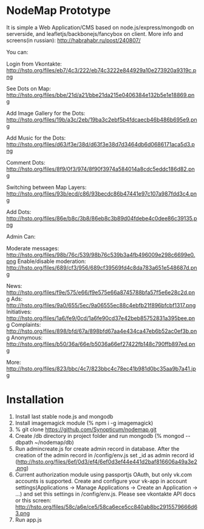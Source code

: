 NodeMap Prototype
=======

It is simple a Web Application/CMS based on node.js/express/mongodb on serverside, and leafletjs/backbonejs/fancybox on client. More info and screens(in russian): http://habrahabr.ru/post/240807/

You can:

Login from Vkontakte: http://hsto.org/files/eb7/4c3/222/eb74c3222e844929a10e273920a9319c.png

See Dots on Map: http://hsto.org/files/bbe/21d/a21/bbe21da215e0406384e132b5e1e18869.png

Add Image Gallery for the Dots: http://hsto.org/files/19b/a3c/2eb/19ba3c2ebf5b4fdcaecb46b486b695e9.png

Add Music for the Dots: http://hsto.org/files/d63/f3e/38d/d63f3e38d7d3464db6d0686171aca5d3.png

Comment Dots: http://hsto.org/files/8f9/0f3/974/8f90f3974a584014a8cdc5eddc186d82.png

Switching between Map Layers: http://hsto.org/files/93b/ecd/c86/93becdc86b47441e97c107a987fdd3c4.png

Add Dots: http://hsto.org/files/86e/b8c/3b8/86eb8c3b89d04fdebe4c0dee86c39135.png

Admin Can:

Moderate messages: http://hsto.org/files/98b/76c/539/98b76c539b3a4fb496009e298c6699e0.png
Enable/disable moderation: http://hsto.org/files/689/cf3/956/689cf39569fd4c8da783a651e548687d.png

News: http://hsto.org/files/f9e/575/e66/f9e575e66a8745788bfa57f5e6e28c2d.png
Ads: http://hsto.org/files/9a0/655/5ec/9a06555ec88c4ebfb21f896bfcbf1317.png
Initiatives: http://hsto.org/files/1a6/fe9/0cd/1a6fe90cd37e42beb85752831a395bee.png
Complaints: http://hsto.org/files/898/bfd/67a/898bfd67aa4e434ca47eb6b52ac0ef3b.png
Anonymous: http://hsto.org/files/b50/36a/66e/b5036a66ef27422fb148c790ffb897ed.png

More: http://hsto.org/files/823/bbc/4c7/823bbc4c78ec41b981d0bc35aa9b7a41.jpg


Installation
=======

1. Install last stable node.js and mongodb
2. Install imagemagick module (% npm i -g imagemagick)
3. % git clone https://github.com/Synopticum/nodemap.git
4. Create /db directory in project folder and run mongodb (% mongod --dbpath ~/nodemap/db)
5. Run admincreate.js for create admin record in database. After the creation of the admin record in /config/env.js set _id as admin record id (http://hsto.org/files/6ef/0d3/ef4/6ef0d3ef44e441d2baf816606a49a3e2.png)
6. Current authorization module using passportjs OAuth, but only vk.com accounts is supported. Create and configure your vk-app in account settings(Applications -> Manage Applications -> Create an Application -> ...) and set this settings in /config/env.js. Please see vkontakte API docs or this screen: http://hsto.org/files/58c/a6e/ce5/58ca6ece5cc840ab8bc2915579666d63.png
7. Run app.js
